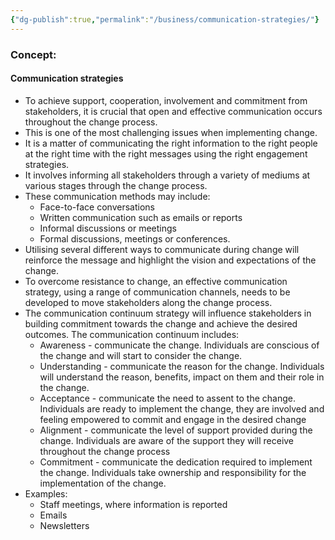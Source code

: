 ```yaml
---
{"dg-publish":true,"permalink":"/business/communication-strategies/"}
---
```


### Concept:
#### Communication strategies
- To achieve support, cooperation, involvement and commitment from stakeholders, it is crucial that open and effective communication occurs throughout the change process. 
- This is one of the most challenging issues when implementing change. 
- It is a matter of communicating the right information to the right people at the right time with the right messages using the right engagement strategies.
- It involves informing all stakeholders through a variety of mediums at various stages through the change process.
- These communication methods may include:
	- Face-to-face conversations
	- Written communication such as emails or reports
	- Informal discussions or meetings
	- Formal discussions, meetings or conferences.
- Utilising several different ways to communicate during change will reinforce the message and highlight the vision and expectations of the change.
- To overcome resistance to change, an effective communication strategy, using a range of communication channels, needs to be developed to move stakeholders along the change process.
- The communication continuum strategy will influence stakeholders in building commitment towards the change and achieve the desired outcomes. The communication continuum includes:
	- Awareness - communicate the change. Individuals are conscious of the change and will start to consider the change.
	- Understanding - communicate the reason for the change. Individuals will understand the reason, benefits, impact on them and their role in the change.
	- Acceptance - communicate the need to assent to the change. Individuals are ready to implement the change, they are involved and feeling empowered to commit and engage in the desired change
	- Alignment - communicate the level of support provided during the change. Individuals are aware of the support they will receive throughout the change process
	- Commitment - communicate the dedication required to implement the change. Individuals take ownership and responsibility for the implementation of the change.
- Examples:
	- Staff meetings, where information is reported
	- Emails
	- Newsletters
